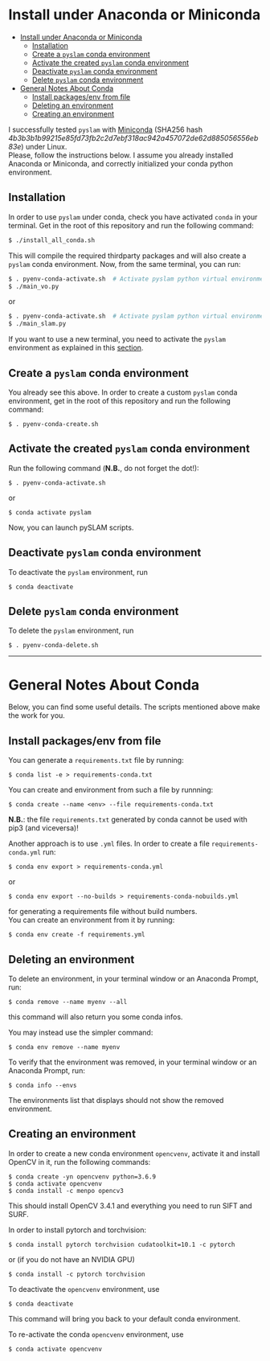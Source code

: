 # Install under Anaconda or Miniconda

<!-- TOC -->

- [Install under Anaconda or Miniconda](#install-under-anaconda-or-miniconda)
  - [Installation](#installation)
  - [Create a `pyslam` conda environment](#create-a-pyslam-conda-environment)
  - [Activate the created `pyslam` conda environment](#activate-the-created-pyslam-conda-environment)
  - [Deactivate `pyslam` conda environment](#deactivate-pyslam-conda-environment)
  - [Delete `pyslam` conda environment](#delete-pyslam-conda-environment)
- [General Notes About Conda](#general-notes-about-conda)
  - [Install packages/env from file](#install-packagesenv-from-file)
  - [Deleting an environment](#deleting-an-environment)
  - [Creating an environment](#creating-an-environment)

<!-- /TOC -->

I successfully tested `pyslam` with [Miniconda](https://docs.conda.io/en/latest/miniconda.html#linux-installers) (SHA256 hash *4b3b3b1b99215e85fd73fb2c2d7ebf318ac942a457072de62d885056556eb83e*) under Linux.   
Please, follow the instructions below. I assume you already installed Anaconda or Miniconda, and correctly initialized your conda python environment. 

## Installation 

In order to use `pyslam` under conda, check you have activated `conda` in your terminal. Get in the root of this repository and run the following command:
```bash
$ ./install_all_conda.sh  
```
This will compile the required thirdparty packages and will also create a `pyslam` conda environment. Now, from the same terminal, you can run: 
```bash
$ . pyenv-conda-activate.sh  # Activate pyslam python virtual environment. This is just needed once in a new terminal.
$ ./main_vo.py
```
or
```bash
$ . pyenv-conda-activate.sh  # Activate pyslam python virtual environment. This is just needed once in a new terminal.
$ ./main_slam.py
```
If you want to use a new terminal, you need to activate the `pyslam` environment as explained in this [section](#activate-the-created-pyslam-conda-environment).

## Create a `pyslam` conda environment 

You already see this above. In order to create a custom `pyslam` conda environment, get in the root of this repository and run the following command: 
```
$ . pyenv-conda-create.sh 
```

## Activate the created `pyslam` conda environment 

Run the following command (**N.B.**, do not forget the dot!): 
```
$ . pyenv-conda-activate.sh 
```
or 
```
$ conda activate pyslam 
```
Now, you can launch pySLAM scripts. 

## Deactivate `pyslam` conda environment 

To deactivate the `pyslam` environment, run
```
$ conda deactivate
```

## Delete `pyslam` conda environment 

To delete the `pyslam` environment, run
```
$ . pyenv-conda-delete.sh 
```


--- 
# General Notes About Conda

Below, you can find some useful details. The scripts mentioned above make the work for you. 

## Install packages/env from file 

You can generate a `requirements.txt` file by running: 
```
$ conda list -e > requirements-conda.txt
```
You can create and environment from such a file by runnning: 
```
$ conda create --name <env> --file requirements-conda.txt
```

**N.B.**: the file `requirements.txt` generated by conda cannot be used with pip3 (and viceversa)! 

Another approach is to use `.yml` files. In order to create a file `requirements-conda.yml` run:   
```
$ conda env export > requirements-conda.yml
```
or
```
$ conda env export --no-builds > requirements-conda-nobuilds.yml
```
for generating a requirements file without build numbers.    
You can create an environment from it by running: 
```
$ conda env create -f requirements.yml
```

## Deleting an environment 

To delete an environment, in your terminal window or an Anaconda Prompt, run:
```
$ conda remove --name myenv --all
```
this command will also return you some conda infos.  

You may instead use the simpler command:  
```
$ conda env remove --name myenv
```
To verify that the environment was removed, in your terminal window or an Anaconda Prompt, run:
```
$ conda info --envs
```
The environments list that displays should not show the removed environment.

## Creating an environment 
In order to create a new conda environment `opencvenv`, activate it  and install OpenCV in it, run the following commands:  
```
$ conda create -yn opencvenv python=3.6.9
$ conda activate opencvenv
$ conda install -c menpo opencv3
```
This should install OpenCV 3.4.1 and everything you need to run SIFT and SURF. 

In order to install pytorch and torchvision: 
```
$ conda install pytorch torchvision cudatoolkit=10.1 -c pytorch
```
or (if you do not have an NVIDIA GPU)
```
$ conda install -c pytorch torchvision
```

To deactivate the `opencvenv` environment, use
```
$ conda deactivate
```
This command will bring you back to your default conda environment.

To re-activate the conda `opencvenv` environment, use
```
$ conda activate opencvenv
```
